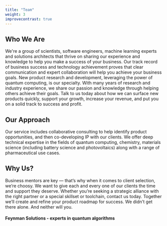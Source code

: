 ```yaml
---
title: "Team"
weight: 3
improvecontrast: true
---
```


## Who We Are

We're a group of scientists, software engineers, machine learning experts and solutions architects that thrive on sharing our experience and knowledge to help you make a success of your business. Our track record of business success and technology achievement proves that clear communication and expert collaboration will help you achieve your business goals. New product research and development, leveraging the power of quantum computing, is our specialty. With many years of research and industry experience, we share our passion and knowledge through helping others achieve their goals. Talk to us today about how we can surface new products quickly, support your growth, increase your revenue, and put you on a solid track to success and profit.

## Our Approach

Our service includes collaborative consulting to help identify product opportunities, and then co-developing IP with our clients. We offer deep technical expertise in the fields of quantum computing, chemistry, materials science (including battery science and  photovoltaics) along with a range of pharmaceutical use cases.

## Why Us?

Business mentors are key — that’s why when it comes to client selection, we’re choosy. We want to give each and every one of our clients the time and support they deserve.  Whether you’re seeking a strategic alliance with the right partner or a special skillset or toolchain, contact us today. Together we’ll create and refine your product roadmap for success. We didn’t get there alone. And neither will you. 
#### Feynman Solutions - experts in quantum algorithms
  
